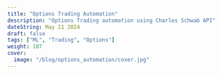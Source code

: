 ```yaml
---
title: "Options Trading Automation"
description: "Options Trading automation using Charles Schwab API"
dateString: May 21 2024
draft: false
tags: ["ML", "Trading", "Options"]
weight: 107
cover:
  image: "/blog/options_automation/cover.jpg"
---
```

